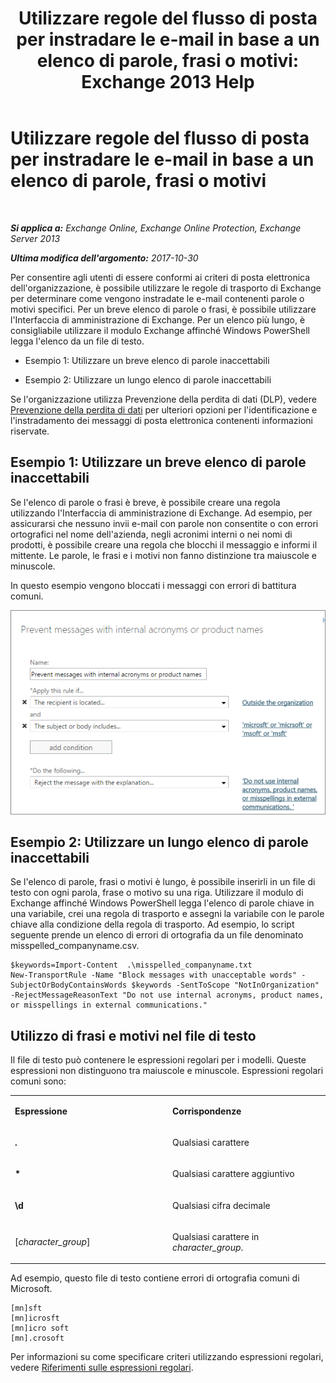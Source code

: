 ﻿---
title: 'Utilizzare regole del flusso di posta per instradare le e-mail in base a un elenco di parole, frasi o motivi: Exchange 2013 Help'
TOCTitle: Utilizzare regole del flusso di posta per instradare le e-mail in base a un elenco di parole, frasi o motivi
ms:assetid: 4c5bee1b-58b5-4152-baef-86fa103050ae
ms:mtpsurl: https://technet.microsoft.com/it-it/library/Dn951131(v=EXCHG.150)
ms:contentKeyID: 65210892
ms.date: 04/23/2018
mtps_version: v=EXCHG.150
ms.translationtype: HT
---

# Utilizzare regole del flusso di posta per instradare le e-mail in base a un elenco di parole, frasi o motivi

 

_**Si applica a:** Exchange Online, Exchange Online Protection, Exchange Server 2013_

_**Ultima modifica dell'argomento:** 2017-10-30_

Per consentire agli utenti di essere conformi ai criteri di posta elettronica dell'organizzazione, è possibile utilizzare le regole di trasporto di Exchange per determinare come vengono instradate le e-mail contenenti parole o motivi specifici. Per un breve elenco di parole o frasi, è possibile utilizzare l'Interfaccia di amministrazione di Exchange. Per un elenco più lungo, è consigliabile utilizzare il modulo Exchange affinché Windows PowerShell legga l'elenco da un file di testo.

  - Esempio 1: Utilizzare un breve elenco di parole inaccettabili

  - Esempio 2: Utilizzare un lungo elenco di parole inaccettabili

Se l'organizzazione utilizza Prevenzione della perdita di dati (DLP), vedere [Prevenzione della perdita di dati](technical-overview-of-dlp-data-loss-prevention-in-exchange.md) per ulteriori opzioni per l'identificazione e l'instradamento dei messaggi di posta elettronica contenenti informazioni riservate.

## Esempio 1: Utilizzare un breve elenco di parole inaccettabili

Se l'elenco di parole o frasi è breve, è possibile creare una regola utilizzando l'Interfaccia di amministrazione di Exchange. Ad esempio, per assicurarsi che nessuno invii e-mail con parole non consentite o con errori ortografici nel nome dell'azienda, negli acronimi interni o nei nomi di prodotti, è possibile creare una regola che blocchi il messaggio e informi il mittente. Le parole, le frasi e i motivi non fanno distinzione tra maiuscole e minuscole.

In questo esempio vengono bloccati i messaggi con errori di battitura comuni.

![Regola che mostra il blocco di un messaggio basato su modelli di testo](images/Dn951131.a8489cbb-be59-4890-ae30-1431703eeb88(EXCHG.150).png "Regola che mostra il blocco di un messaggio basato su modelli di testo")

## Esempio 2: Utilizzare un lungo elenco di parole inaccettabili

Se l'elenco di parole, frasi o motivi è lungo, è possibile inserirli in un file di testo con ogni parola, frase o motivo su una riga. Utilizzare il modulo di Exchange affinché Windows PowerShell legga l'elenco di parole chiave in una variabile, crei una regola di trasporto e assegni la variabile con le parole chiave alla condizione della regola di trasporto. Ad esempio, lo script seguente prende un elenco di errori di ortografia da un file denominato misspelled\_companyname.csv.

    $keywords=Import-Content  .\misspelled_companyname.txt
    New-TransportRule -Name "Block messages with unacceptable words" -SubjectOrBodyContainsWords $keywords -SentToScope "NotInOrganization" -RejectMessageReasonText "Do not use internal acronyms, product names, or misspellings in external communications."

## Utilizzo di frasi e motivi nel file di testo

Il file di testo può contenere le espressioni regolari per i modelli. Queste espressioni non distinguono tra maiuscole e minuscole. Espressioni regolari comuni sono:


<table>
<colgroup>
<col style="width: 50%" />
<col style="width: 50%" />
</colgroup>
<tbody>
<tr class="odd">
<td><p><strong>Espressione</strong></p></td>
<td><p><strong>Corrispondenze</strong></p></td>
</tr>
<tr class="even">
<td><p><strong>.</strong></p></td>
<td><p>Qualsiasi carattere</p></td>
</tr>
<tr class="odd">
<td><p><strong>*</strong></p></td>
<td><p>Qualsiasi carattere aggiuntivo</p></td>
</tr>
<tr class="even">
<td><p><strong>\d</strong></p></td>
<td><p>Qualsiasi cifra decimale</p></td>
</tr>
<tr class="odd">
<td><p>[<em>character_group</em>]</p></td>
<td><p>Qualsiasi carattere in <em>character_group</em>.</p></td>
</tr>
</tbody>
</table>


Ad esempio, questo file di testo contiene errori di ortografia comuni di Microsoft.

    [mn]sft
    [mn]icrosft
    [mn]icro soft
    [mn].crosoft

Per informazioni su come specificare criteri utilizzando espressioni regolari, vedere [Riferimenti sulle espressioni regolari](https://go.microsoft.com/fwlink/p/?linkid=532394).

